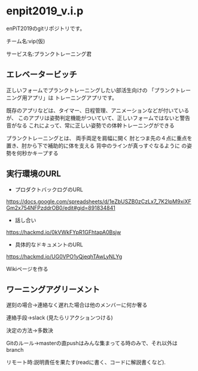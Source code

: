 # enpit2019_v.i.p

enPiT2019のgitリポジトリです。

チーム名:vip(仮)

サービス名:プランクトレーニング君

## エレベータービッチ


正しいフォームでプランクトレーニングしたい部活生向けの
「プランクトレーニング用アプリ」は
トレーニングアプリです。

既存のアプリなどは、タイマー、日程管理、アニメーションなどが付いているが、
このアプリは姿勢判定機能がついていて、正しいフォームではないと警告音がなる
これによって、常に正しい姿勢での体幹トレーニングができる

プランクトレーニングとは、
両手両足を肩幅に開く
肘とつま先の４点に重点を置き、肘から下で補助的に体を支える
背中のラインが真っすぐなるように
の姿勢を何秒かキープする

## 実行環境のURL

+ プロダクトバックログのURL

https://docs.google.com/spreadsheets/d/1eZbUSZB0zCzLx7_7K2IpM9xiXFGm2x754NFPzddrOB0/edit#gid=891834841

+ 話し合い

https://hackmd.io/0kVWkFYpR1GFhtapA0Bsjw

+ 具体的なドキュメントのURL

https://hackmd.io/UG0VPO1yQjeqhTAwLyNLYg

Wikiページを作る

## ワーニングアグリーメント

遅刻の場合->連絡なく遅れた場合は他のメンバーに何か奢る

連絡手段->slack (見たらリアクションつける)

決定の方法->多数決

Gitのルール->masterの直pushはみんな集まってる時のみで、それ以外はbranch

リモート時:説明責任を果たす(readに書く、コードに解説書くなど).
